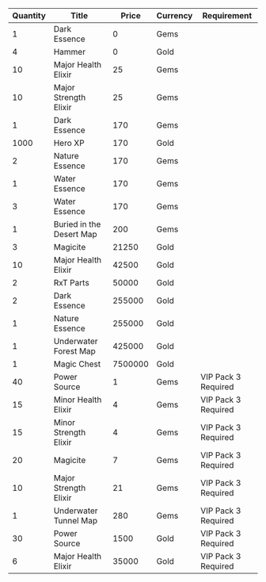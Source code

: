 | Quantity | Title | Price | Currency |  Requirement |
| -------- | ----- | ----- | -------- |  ----------- |
| 1 | Dark Essence | 0 | Gems |  |
| 4 | Hammer | 0 | Gold |  |
| 10 | Major Health Elixir | 25 | Gems |  |
| 10 | Major Strength Elixir | 25 | Gems |  |
| 1 | Dark Essence | 170 | Gems |  |
| 1000 | Hero XP | 170 | Gold |  |
| 2 | Nature Essence | 170 | Gems |  |
| 1 | Water Essence | 170 | Gems |  |
| 3 | Water Essence | 170 | Gems |  |
| 1 | Buried in the Desert Map | 200 | Gems |  |
| 3 | Magicite | 21250 | Gold |  |
| 10 | Major Health Elixir | 42500 | Gold |  |
| 2 | RxT Parts | 50000 | Gold |  |
| 2 | Dark Essence | 255000 | Gold |  |
| 1 | Nature Essence | 255000 | Gold |  |
| 1 | Underwater Forest Map | 425000 | Gold |  |
| 1 | Magic Chest | 7500000 | Gold |  |
| 40 | Power Source | 1 | Gems | VIP Pack 3 Required |
| 15 | Minor Health Elixir | 4 | Gems | VIP Pack 3 Required |
| 15 | Minor Strength Elixir | 4 | Gems | VIP Pack 3 Required |
| 20 | Magicite | 7 | Gems | VIP Pack 3 Required |
| 10 | Major Strength Elixir | 21 | Gems | VIP Pack 3 Required |
| 1 | Underwater Tunnel Map | 280 | Gems | VIP Pack 3 Required |
| 30 | Power Source | 1500 | Gold | VIP Pack 3 Required |
| 6 | Major Health Elixir | 35000 | Gold | VIP Pack 3 Required |
